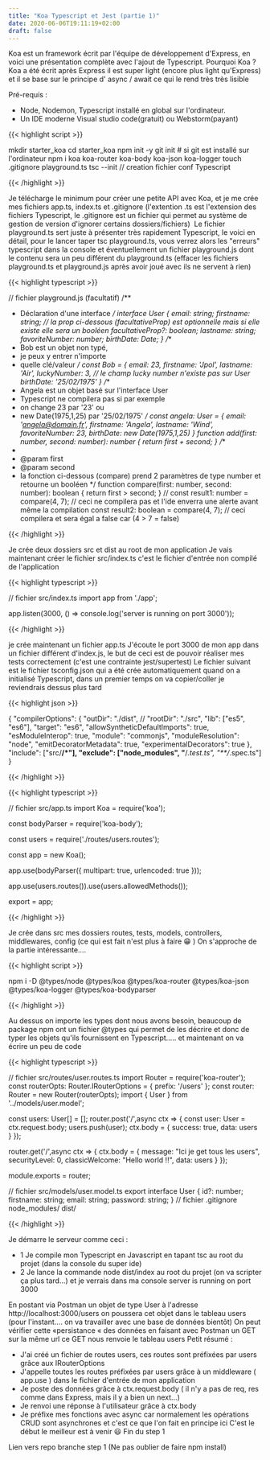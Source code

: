 ```yaml
---
title: "Koa Typescript et Jest (partie 1)"
date: 2020-06-06T19:11:19+02:00
draft: false
---
```


Koa est un framework écrit par l'équipe de développement d'Express, en voici une présentation complète avec l'ajout de Typescript.
Pourquoi Koa ? Koa a été écrit après Express il est super light (encore plus light qu'Express) et il se base sur le principe d' async / await ce qui le rend très très lisible

Pré-requis :

- Node, Nodemon, Typescript installé en global sur l'ordinateur.
- Un IDE moderne Visual studio code(gratuit) ou Webstorm(payant)

{{< highlight script >}}

mkdir starter_koa 
cd starter_koa
npm init -y
git init # si git est installé sur l'ordinateur
npm i koa koa-router koa-body koa-json koa-logger
touch .gitignore playground.ts
tsc --init // creation fichier conf Typescript

{{< /highlight >}}

Je télécharge le minimum pour créer une petite API avec Koa, et je me crée mes fichiers app.ts, index.ts et .gitignore (l'extention .ts est l'extension des fichiers Typescript, le .gitignore est un fichier qui permet au système de gestion de version d'ignorer certains dossiers/fichiers) 
Le fichier playground.ts sert juste à présenter très rapidement Typescript, le voici en détail, pour le lancer taper tsc playground.ts, vous verrez alors les "erreurs" typescript dans la console et éventuellement un fichier playground.js dont le contenu sera un peu différent du playground.ts (effacer les fichiers playground.ts et playground.js après avoir joué avec ils ne servent à rien)

{{< highlight typescript >}}

// fichier playground.js (facultatif)
/**
* Déclaration d'une interface
*/
interface User {
email: string;
firstname: string;
// la prop ci-dessous (facultativeProp) est optionnelle mais si elle existe elle sera un booléen
facultativeProp?: boolean;
lastname: string;
favoriteNumber: number;
birthDate: Date;
}
/**
*  Bob est un objet non typé,
*  je peux y entrer n'importe
*  quelle clé/valeur
*/
const Bob = {
email: 23,
firstname: 'Jpol',
lastname: 'Air',
luckyNumber: 3, // le champ lucky number n'existe pas sur User
birthDate: '25/02/1975'
}
/**
* Angela est un objet basé sur l'interface User
* Typescript ne compilera pas si par exemple
* on change 23 par '23' ou
* new Date(1975,1,25) par '25/02/1975'
*/
const angela: User = {
email: 'angela@domain.fr',
firstname: 'Angela',
lastname: 'Wind',
favoriteNumber: 23,
birthDate: new Date(1975,1,25)
}
function add(first: number, second: number): number {
return first + second;
}
/**
*
* @param first
* @param second
* la fonction ci-dessous (compare) prend 2 paramètres de type number et retourne un booléen
*/
function compare(first: number, second: number): boolean {
return first > second;
}
// const result1: number = compare(4, 7); 
// ceci ne compilera pas et l'ide enverra une alerte avant même la compilation
const result2: boolean = compare(4, 7); // ceci compilera et sera égal a false car (4 > 7 = false)

{{< /highlight >}}

Je crée deux dossiers src et dist au root de mon application
Je vais maintenant créer le fichier src/index.ts c'est le fichier d'entrée non compilé de l'application

{{< highlight typescript >}}

// fichier src/index.ts
import app from './app';

app.listen(3000, () => console.log('server is running on port 3000'));

{{< /highlight >}}

je crée maintenant un fichier app.ts
J'écoute le port 3000 de mon app dans un fichier différent d'index.js, le but de ceci est de pouvoir réaliser mes tests correctement (c'est une contrainte jest/supertest)
Le fichier suivant est le fichier tsconfig.json qui a été crée automatiquement quand on a initialisé Typescript, dans un premier temps on va copier/coller je reviendrais dessus plus tard

{{< highlight json >}}

{
  "compilerOptions": {
    "outDir": "./dist",
    // "rootDir": "./src",
    "lib": ["es5", "es6"],
    "target": "es6",
    "allowSyntheticDefaultImports": true,
    "esModuleInterop": true,
    "module": "commonjs",
    "moduleResolution": "node",
    "emitDecoratorMetadata": true,
    "experimentalDecorators": true
  },
  "include": ["src/**/*"],
  "exclude": ["node_modules", "**/*.test.ts", "**/*.spec.ts"]
}


{{< /highlight >}}

{{< highlight typescript >}}

// fichier src/app.ts
import Koa = require('koa');

const bodyParser = require('koa-body');

const users = require('./routes/users.routes');

const app = new Koa();

app.use(bodyParser({
    multipart: true,
    urlencoded: true
}));

app.use(users.routes()).use(users.allowedMethods());

export = app;

{{< /highlight >}}

Je crée dans src mes dossiers routes, tests, models, controllers, middlewares, config (ce qui est fait n'est plus à faire 😁 )
On s'approche de la partie intéressante….

{{< highlight script >}}

npm i -D @types/node @types/koa @types/koa-router @types/koa-json @types/koa-logger @types/koa-bodyparser

{{< /highlight >}}

Au dessus on importe les types dont nous avons besoin, beaucoup de package npm ont un fichier @types qui permet de les décrire et donc de typer les objets qu'ils fournissent en Typescript….. et maintenant on va écrire un peu de code


{{< highlight typescript >}}

// fichier src/routes/user.routes.ts
import Router = require('koa-router');
const routerOpts: Router.IRouterOptions = { prefix: '/users' };
const router: Router = new Router(routerOpts);
import { User } from '../models/user.model';

const users: User[] = [];
router.post('/',async ctx => {
    const user: User = ctx.request.body;
    users.push(user);
    ctx.body = { success: true, data: users }
});

router.get('/',async ctx => {
    ctx.body = {
        message: "Ici je get tous les users",
        securityLevel: 0,
        classicWelcome: "Hello world !!",
        data: users
    }
});

module.exports = router;


// fichier src/models/user.model.ts
export interface User {
  id?: number;
  firstname: string;
  email: string;
  password: string;
}
// fichier .gitignore
node_modules/
dist/

{{< /highlight >}}

Je démarre le serveur comme ceci :

- 1 Je compile mon Typescript en Javascript en tapant tsc au root du projet (dans la console du super ide)
- 2 Je lance la commande node dist/index au root du projet (on va scripter ça plus tard…) et je verrais dans ma console server is running on port 3000

En postant via Postman un objet de type User à l'adresse http://localhost:3000/users on poussera cet objet dans le tableau users (pour l'instant…. on va travailler avec une base de données bientôt)
On peut vérifier cette «persistance « des données en faisant avec Postman un GET sur la même url ce GET nous renvoie le tableau users
Petit résumé :

- J'ai créé un fichier de routes users, ces routes sont préfixées par users grâce aux IRouterOptions
- J'appelle toutes les routes préfixées par users grâce à un middleware ( app.use ) dans le fichier d'entrée de mon application 
- Je poste des données grâce à ctx.request.body ( il n'y a pas de req, res comme dans Express, mais il y a bien un next…)
- Je renvoi une réponse à l'utilisateur grâce à ctx.body
- Je préfixe mes fonctions avec async car normalement les opérations CRUD sont asynchrones et c'est ce que l'on fait en principe ici
C'est le début le meilleur est à venir 😃
Fin du step 1

Lien vers repo branche step 1 (Ne pas oublier de faire npm install)


